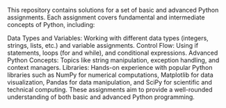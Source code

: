 This repository contains solutions for a set of basic and advanced Python assignments. Each assignment covers fundamental and intermediate concepts of Python, including:

Data Types and Variables: Working with different data types (integers, strings, lists, etc.) and variable assignments.
Control Flow: Using if statements, loops (for and while), and conditional expressions.
Advanced Python Concepts: Topics like string manipulation, exception handling, and context managers.
Libraries: Hands-on experience with popular Python libraries such as NumPy for numerical computations, Matplotlib for data visualization, Pandas for data manipulation, and SciPy for scientific and technical computing.
These assignments aim to provide a well-rounded understanding of both basic and advanced Python programming.
